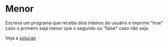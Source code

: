 # Menor

Escreva um programa que recebe dois inteiros do usuário e imprime "true" caso o
primeiro seja menor que o segundo ou "false" caso não seja.

Veja a [solução](./solucoes/09-menor.go)